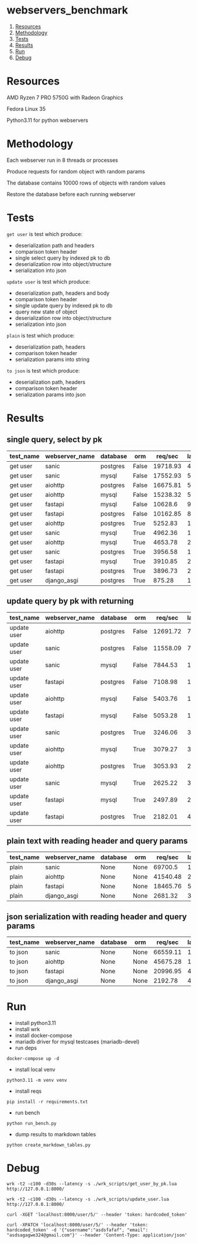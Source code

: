 # webservers_benchmark

1. [Resources](#Resources)
2. [Methodology](#Methodology)
3. [Tests](#Tests)
4. [Results](#Results)
5. [Run](#Run)
6. [Debug](#Debug)

# Resources

AMD Ryzen 7 PRO 5750G with Radeon Graphics

Fedora Linux 35

Python3.11 for python webservers

# Methodology

Each webserver run in 8 threads or processes

Produce requests for random object with random params

The database contains 10000 rows of objects with random values

Restore the database before each running webserver

# Tests

`get user` is test which produce:

- deserialization path and headers
- comparison token header
- single select query by indexed pk to db
- deserialization row into object/structure
- serialization into json

`update user` is test which produce:

- deserialization path, headers and body
- comparison token header
- single update query by indexed pk to db
- query new state of object
- deserialization row into object/structure
- serialization into json

`plain` is test which produce:

- deserialization path, headers
- comparison token header
- serialization params into string

`to json` is test which produce:

- deserialization path, headers
- comparison token header
- serialization params into json

# Results
## single query, select by pk

|test_name|webserver_name|database| orm |req/sec|latency_p50|latency_p75|latency_p90|latency_p99|
|---------|--------------|--------|-----|-------------------|-----------|-----------|-----------|-----------|
| get user|     sanic    |postgres|False|      19718.93     |   4.55ms  |   5.78ms  |  10.75ms  |  17.66ms  |
| get user|     sanic    |  mysql |False|      17552.93     |   5.76ms  |   7.38ms  |   8.06ms  |   9.62ms  |
| get user|    aiohttp   |postgres|False|      16675.81     |   5.11ms  |   7.66ms  |  14.33ms  |  34.39ms  |
| get user|    aiohttp   |  mysql |False|      15238.32     |   5.76ms  |   8.63ms  |  13.52ms  |  14.72ms  |
| get user|    fastapi   |  mysql |False|      10628.6      |   9.17ms  |  12.57ms  |  17.26ms  |  19.68ms  |
| get user|    fastapi   |postgres|False|      10162.85     |   8.77ms  |  14.71ms  |  27.65ms  |  61.53ms  |
| get user|    aiohttp   |postgres| True|      5252.83      |  12.65ms  |  31.46ms  |  48.86ms  |  151.48ms |
| get user|     sanic    |  mysql | True|      4962.36      |  17.57ms  |  27.00ms  |  35.23ms  |  51.25ms  |
| get user|    aiohttp   |  mysql | True|      4653.78      |  21.64ms  |  35.78ms  |  40.35ms  |  52.91ms  |
| get user|     sanic    |postgres| True|      3956.58      |  19.77ms  |  42.88ms  |  76.93ms  |  190.46ms |
| get user|    fastapi   |  mysql | True|      3910.85      |  20.22ms  |  42.55ms  |  66.47ms  |  118.68ms |
| get user|    fastapi   |postgres| True|      3896.73      |  21.76ms  |  41.49ms  |  68.02ms  |  178.77ms |
| get user|  django_asgi |postgres| True|       875.28      |  103.43ms |  146.67ms |  184.53ms |  262.59ms |

## update query by pk with returning

| test_name |webserver_name|database| orm |req/sec|latency_p50|latency_p75|latency_p90|latency_p99|
|-----------|--------------|--------|-----|-------------------|-----------|-----------|-----------|-----------|
|update user|    aiohttp   |postgres|False|      12691.72     |   7.56ms  |   9.24ms  |  10.65ms  |  13.89ms  |
|update user|     sanic    |postgres|False|      11558.09     |   7.91ms  |  10.16ms  |  21.08ms  |  42.14ms  |
|update user|     sanic    |  mysql |False|      7844.53      |  11.74ms  |  16.54ms  |  22.90ms  |  40.31ms  |
|update user|    fastapi   |postgres|False|      7108.98      |  12.76ms  |  19.10ms  |  26.61ms  |  50.64ms  |
|update user|    aiohttp   |  mysql |False|      5403.76      |  16.51ms  |  24.82ms  |  35.83ms  |  87.23ms  |
|update user|    fastapi   |  mysql |False|      5053.28      |  17.62ms  |  25.54ms  |  36.60ms  |  69.04ms  |
|update user|     sanic    |postgres| True|      3246.06      |  31.89ms  |  43.43ms  |  70.51ms  |  177.10ms |
|update user|    aiohttp   |  mysql | True|      3079.27      |  32.92ms  |  43.83ms  |  50.90ms  |  71.36ms  |
|update user|    aiohttp   |postgres| True|      3053.93      |  29.37ms  |  49.17ms  |  84.96ms  |  208.10ms |
|update user|     sanic    |  mysql | True|      2625.22      |  38.50ms  |  45.98ms  |  53.13ms  |  502.15ms |
|update user|    fastapi   |  mysql | True|      2497.89      |  27.22ms  |  61.75ms  |  93.15ms  |  177.00ms |
|update user|    fastapi   |postgres| True|      2182.01      |  42.59ms  |  56.48ms  |  78.46ms  |  157.21ms |

## plain text with reading header and query params

|test_name|webserver_name|database| orm|req/sec|latency_p50|latency_p75|latency_p90|latency_p99|
|---------|--------------|--------|----|-------------------|-----------|-----------|-----------|-----------|
|  plain  |     sanic    |  None  |None|      69700.5      |   1.18ms  |   2.18ms  |   2.53ms  |   4.49ms  |
|  plain  |    aiohttp   |  None  |None|      41540.48     |   2.49ms  |   3.97ms  |   5.33ms  |   7.66ms  |
|  plain  |    fastapi   |  None  |None|      18465.76     |   5.59ms  |   9.08ms  |  13.35ms  |  19.84ms  |
|  plain  |  django_asgi |  None  |None|      2681.32      |  30.53ms  |  47.30ms  |  58.13ms  |  91.46ms  |

## json serialization with reading header and query params

|test_name|webserver_name|database| orm|req/sec|latency_p50|latency_p75|latency_p90|latency_p99|
|---------|--------------|--------|----|-------------------|-----------|-----------|-----------|-----------|
| to json |     sanic    |  None  |None|      66559.11     |   1.17ms  |   2.10ms  |   2.43ms  |   3.93ms  |
| to json |    aiohttp   |  None  |None|      45675.28     |   1.76ms  |   2.65ms  |   4.22ms  |   6.30ms  |
| to json |    fastapi   |  None  |None|      20996.95     |   4.56ms  |   6.08ms  |   9.03ms  |  12.88ms  |
| to json |  django_asgi |  None  |None|      2192.78      |  46.00ms  |  63.93ms  |  93.15ms  |  137.00ms |

# Run

- install python3.11
- install wrk
- install docker-compose
- mariadb driver for mysql testcases (mariadb-devel)
- run deps
```
docker-compose up -d
```
- install local venv
```
python3.11 -m venv venv
```
- install reqs
```
pip install -r requirements.txt
```
- run bench
```
python run_bench.py
```
- dump results to markdown tables 
```
python create_markdown_tables.py
```

# Debug

```
wrk -t2 -c100 -d30s --latency -s ./wrk_scripts/get_user_by_pk.lua http://127.0.0.1:8000/
```

```
wrk -t2 -c100 -d30s --latency -s ./wrk_scripts/update_user.lua http://127.0.0.1:8000/
```

```
curl -XGET 'localhost:8000/user/5/' --header 'token: hardcoded_token'
```

```
curl -XPATCH 'localhost:8000/user/5/' --header 'token: hardcoded_token' -d '{"username":"asdsfafaf", "email": "asdsagagwe324@gmail.com"}' --header 'Content-Type: application/json'
```
